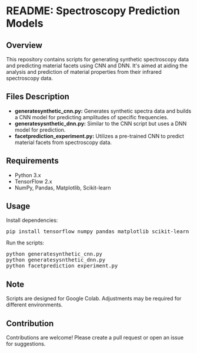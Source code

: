 <!DOCTYPE html>
<html>
<head>

</head>
<body>

<h1>README: Spectroscopy Prediction Models</h1>

<h2>Overview</h2>
<p>This repository contains scripts for generating synthetic spectroscopy data and predicting material facets using CNN and DNN. It's aimed at aiding the analysis and prediction of material properties from their infrared spectroscopy data.</p>

<h2>Files Description</h2>
<ul>
  <li><strong>generatesynthetic_cnn.py:</strong> Generates synthetic spectra data and builds a CNN model for predicting amplitudes of specific frequencies.</li>
  <li><strong>generatesysnthetic_dnn.py:</strong> Similar to the CNN script but uses a DNN model for prediction.</li>
  <li><strong>facetprediction_experiment.py:</strong> Utilizes a pre-trained CNN to predict material facets from spectroscopy data.</li>
</ul>

<h2>Requirements</h2>
<ul>
  <li>Python 3.x</li>
  <li>TensorFlow 2.x</li>
  <li>NumPy, Pandas, Matplotlib, Scikit-learn</li>
</ul>

<h2>Usage</h2>
<p>Install dependencies:</p>
<pre>pip install tensorflow numpy pandas matplotlib scikit-learn</pre>
<p>Run the scripts:</p>
<pre>python generatesynthetic_cnn.py
python generatesysnthetic_dnn.py
python facetprediction_experiment.py</pre>

<h2>Note</h2>
<p>Scripts are designed for Google Colab. Adjustments may be required for different environments.</p>

<h2>Contribution</h2>
<p>Contributions are welcome! Please create a pull request or open an issue for suggestions.</p>

</body>
</html>
